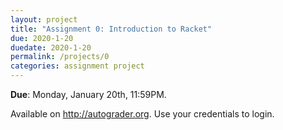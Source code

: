 ```yaml
---
layout: project
title: "Assignment 0: Introduction to Racket"
due: 2020-1-20
duedate: 2020-1-20
permalink: /projects/0
categories: assignment project
---
```


**Due**: Monday, January 20th, 11:59PM.

Available on http://autograder.org. Use your credentials to login.
